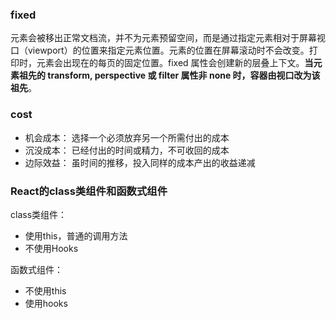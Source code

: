 ### fixed

元素会被移出正常文档流，并不为元素预留空间，而是通过指定元素相对于屏幕视口（viewport）的位置来指定元素位置。元素的位置在屏幕滚动时不会改变。打印时，元素会出现在的每页的固定位置。fixed 属性会创建新的层叠上下文。**当元素祖先的 transform, perspective 或 filter 属性非 none 时，容器由视口改为该祖先**。

### cost

* 机会成本： 选择一个必须放弃另一个所需付出的成本
* 沉没成本： 已经付出的时间或精力，不可收回的成本
* 边际效益： 虽时间的推移，投入同样的成本产出的收益递减

### React的class类组件和函数式组件

class类组件：

* 使用this，普通的调用方法
* 不使用Hooks

函数式组件：

* 不使用this
* 使用hooks

